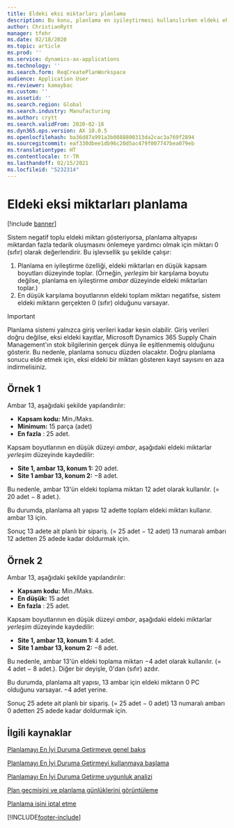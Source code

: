 ```yaml
---
title: Eldeki eksi miktarları planlama
description: Bu konu, planlama en iyileştirmesi kullanılırken eldeki eksi stokun nasıl işlendiğini açıklar.
author: ChristianRytt
manager: tfehr
ms.date: 02/18/2020
ms.topic: article
ms.prod: ''
ms.service: dynamics-ax-applications
ms.technology: ''
ms.search.form: ReqCreatePlanWorkspace
audience: Application User
ms.reviewer: kamaybac
ms.custom: ''
ms.assetid: ''
ms.search.region: Global
ms.search.industry: Manufacturing
ms.author: crytt
ms.search.validFrom: 2020-02-18
ms.dyn365.ops.version: AX 10.0.5
ms.openlocfilehash: ba36d87a991a3b0088800313da2cac3a769f2894
ms.sourcegitcommit: eaf330dbee1db96c20d5ac479f007747bea079eb
ms.translationtype: HT
ms.contentlocale: tr-TR
ms.lasthandoff: 02/15/2021
ms.locfileid: "5232314"
---
```

# <a name="planning-with-negative-on-hand-quantities"></a>Eldeki eksi miktarları planlama

[!include [banner](../../includes/banner.md)]

Sistem negatif toplu eldeki miktarı gösteriyorsa, planlama altyapısı miktardan fazla tedarik oluşmasını önlemeye yardımcı olmak için miktarı 0 (sıfır) olarak değerlendirir. Bu işlevsellik şu şekilde çalışır:

1. Planlama en iyileştirme özelliği, eldeki miktarları en düşük kapsam boyutları düzeyinde toplar. (Örneğin, *yerleşim* bir karşılama boyutu değilse, planlama en iyileştirme *ambar* düzeyinde eldeki miktarları toplar.)
1. En düşük karşılama boyutlarının eldeki toplam miktarı negatifse, sistem eldeki miktarın gerçekten 0 (sıfır) olduğunu varsayar.

> [!IMPORTANT]
> Planlama sistemi yalnızca giriş verileri kadar kesin olabilir. Giriş verileri doğru değilse, eksi eldeki kayıtlar, Microsoft Dynamics 365 Supply Chain Management'ın stok bilgilerinin gerçek dünya ile eşitlenmemiş olduğunu gösterir. Bu nedenle, planlama sonucu düzden olacaktır. Doğru planlama sonucu elde etmek için, eksi eldeki bir miktarı gösteren kayıt sayısını en aza indirmelisiniz.

## <a name="example-1"></a>Örnek 1

Ambar 13, aşağıdaki şekilde yapılandırılır:

- **Kapsam kodu:** Min./Maks.
- **Minimum:** 15 parça (adet)
- **En fazla** : 25 adet.

Kapsam boyutlarının en düşük düzeyi *ambar*, aşağıdaki eldeki miktarlar *yerleşim* düzeyinde kaydedilir:

- **Site 1, ambar 13, konum 1:** 20 adet.
- **Site 1 ambar 13, konum 2:** &minus;8 adet.

Bu nedenle, ambar 13'ün eldeki toplama miktarı 12 adet olarak kullanılır. (= 20 adet &minus; 8 adet.).

Bu durumda, planlama alt yapısı 12 adette toplam eldeki miktarı kullanır. ambar 13 için.

Sonuç 13 adete ait planlı bir sipariş. (= 25 adet &minus; 12 adet) 13 numaralı ambarı 12 adetten 25 adede kadar doldurmak için.

## <a name="example-2"></a>Örnek 2

Ambar 13, aşağıdaki şekilde yapılandırılır:

- **Kapsam kodu:** Min./Maks.
- **En düşük:** 15 adet
- **En fazla** : 25 adet.

Kapsam boyutlarının en düşük düzeyi *ambar*, aşağıdaki eldeki miktarlar *yerleşim* düzeyinde kaydedilir:

- **Site 1, ambar 13, konum 1:** 4 adet.
- **Site 1 ambar 13, konum 2:** &minus;8 adet.

Bu nedenle, ambar 13'ün eldeki toplama miktarı &minus;4 adet olarak kullanılır. (= 4 adet &minus; 8 adet.). Diğer bir deyişle, 0'dan (sıfır) azdır.

Bu durumda, planlama alt yapısı, 13 ambar için eldeki miktarın 0 PC olduğunu varsayar. &minus;4 adet yerine.

Sonuç 25 adete ait planlı bir sipariş. (= 25 adet &minus; 0 adet) 13 numaralı ambarı 0 adetten 25 adede kadar doldurmak için.

## <a name="related-resources"></a>İlgili kaynaklar

[Planlamayı En İyi Duruma Getirmeye genel bakış](planning-optimization-overview.md)

[Planlamayı En İyi Duruma Getirmeyi kullanmaya başlama](get-started.md)

[Planlamayı En İyi Duruma Getirme uygunluk analizi](planning-optimization-fit-analysis.md)

[Plan geçmişini ve planlama günlüklerini görüntüleme](plan-history-logs.md)

[Planlama işini iptal etme](cancel-planning-job.md)


[!INCLUDE[footer-include](../../../includes/footer-banner.md)]